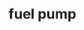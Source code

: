 ---
layout: travel&places
title: fuel pump
emoji: fuel_pump
permalink: ⛽.html
image: assets/img/3moji/fuel_pump.png
---